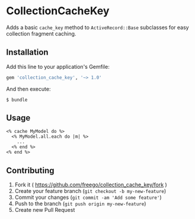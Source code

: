 # CollectionCacheKey

Adds a basic `cache_key` method to `ActiveRecord::Base` subclasses for easy collection fragment caching.

## Installation

Add this line to your application's Gemfile:
```ruby
gem 'collection_cache_key', '~> 1.0'
```

And then execute:

    $ bundle

## Usage

```erb
<% cache MyModel do %>
  <% MyModel.all.each do |m| %>
    ...
  <% end %>
<% end %>
```

## Contributing

1. Fork it ( https://github.com/freego/collection_cache_key/fork )
2. Create your feature branch (`git checkout -b my-new-feature`)
3. Commit your changes (`git commit -am 'Add some feature'`)
4. Push to the branch (`git push origin my-new-feature`)
5. Create new Pull Request
